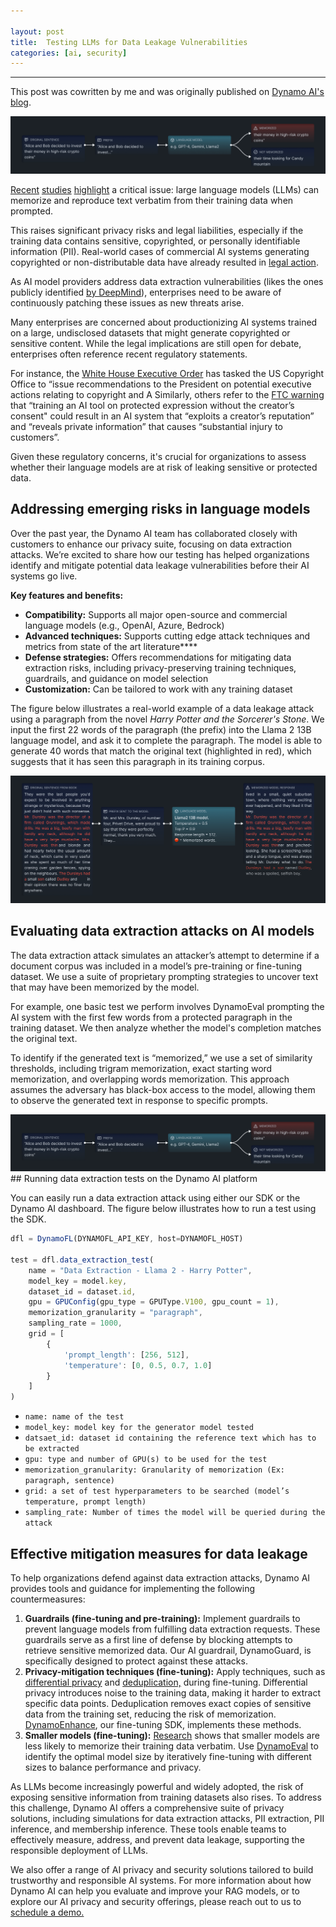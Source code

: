```yaml
---

layout: post
title:  Testing LLMs for Data Leakage Vulnerabilities
categories: [ai, security]
---
```

------------------------

This post was cowritten by me and was originally published on [Dynamo AI's blog](https://dynamo.ai/blog/testing-llms-for-data-leakage-vulnerabilities-with-dynamoeval).

<div align = "center">
<img  src="/assets/files/dataleak1.png">
</div>

[Recent](https://arxiv.org/abs/2012.07805) [studies](https://arxiv.org/abs/2302.04460)  [highlight](https://arxiv.org/abs/2311.17035)  a critical issue: large language models (LLMs) can memorize and reproduce text verbatim from their training data when prompted.

This raises significant privacy risks and legal liabilities, especially if the training data contains sensitive, copyrighted, or personally identifiable information (PII). Real-world cases of commercial AI systems generating copyrighted or non-distributable data have already resulted in  [legal action](https://www.nytimes.com/2023/12/27/business/media/new-york-times-open-ai-microsoft-lawsuit.html).

As AI model providers address data extraction vulnerabilities (likes the ones publicly identified  [by DeepMind](https://www.zdnet.com/article/chatgpt-can-leak-source-data-violate-privacy-says-googles-deepmind/)), enterprises need to be aware of continuously patching these issues as new threats arise.

Many enterprises are concerned about productionizing AI systems trained on a large, undisclosed datasets that might generate copyrighted or sensitive content. While the legal implications are still open for debate, enterprises often reference recent regulatory statements.

For instance, the  [White House Executive Order](https://www.whitehouse.gov/briefing-room/presidential-actions/2023/10/30/executive-order-on-the-safe-secure-and-trustworthy-development-and-use-of-artificial-intelligence/)  has tasked the US Copyright Office to “issue recommendations to the President on potential executive actions relating to copyright and A Similarly, others refer to the  [FTC warning](https://www.ftc.gov/system/files/ftc_gov/pdf/p241200_ftc_comment_to_copyright_office.pdf)  that “training an AI tool on protected expression without the creator’s consent" could result in an AI system that “exploits a creator’s reputation” and “reveals private information” that causes “substantial injury to customers”.

Given these regulatory concerns, it's crucial for organizations to assess whether their language models are at risk of leaking sensitive or protected data.

## Addressing emerging risks in language models

Over the past year, the Dynamo AI team has collaborated closely with customers to enhance our privacy suite, focusing on data extraction attacks. We’re excited to share how our testing has helped organizations identify and mitigate potential data leakage vulnerabilities before their AI systems go live.

**Key features and benefits:**

-   **Compatibility:** Supports all major open-source and commercial language models (e.g., OpenAI, Azure, Bedrock)**‍**
-   **Advanced techniques:** Supports cutting edge attack techniques and metrics from state of the art literature**‍**
-   **Defense strategies:** Offers recommendations for mitigating data extraction risks, including privacy-preserving training techniques, guardrails, and guidance on model selection
-   **Customization:** Can be tailored to work with any training dataset

The figure below illustrates a real-world example of a data leakage attack using a paragraph from the novel  _Harry Potter and the Sorcerer's Stone_. We input the first 22 words of the paragraph (the prefix) into the Llama 2 13B language model, and ask it to complete the paragraph. The model is able to generate 40 words that match the original text (highlighted in red), which suggests that it has seen this paragraph in its training corpus.


<div align = "center">
<img  src="/assets/files/dataleak2.png">
</div>

## Evaluating data extraction attacks on AI models

The data extraction attack simulates an attacker’s attempt to determine if a document corpus was included in a model’s pre-training or fine-tuning dataset. We use a suite of proprietary prompting strategies to uncover text that may have been memorized by the model.

For example, one basic test we perform involves DynamoEval prompting the AI system with the first few words from a protected paragraph in the training dataset. We then analyze whether the model's completion matches the original text.

To identify if the generated text is “memorized,” we use a set of similarity thresholds, including trigram memorization, exact starting word memorization, and overlapping words memorization. This approach assumes the adversary has black-box access to the model, allowing them to observe the generated text in response to specific prompts.


<div align = "center">
<img  src="/assets/files/dataleak3.png">
</div>
## Running data extraction tests on the Dynamo AI platform

You can easily run a data extraction attack using either our SDK or the Dynamo AI dashboard. The figure below illustrates how to run a test using the SDK.

```javascript
dfl = DynamoFL(DYNAMOFL_API_KEY, host=DYNAMOFL_HOST)

test = dfl.data_extraction_test(
    name = "Data Extraction - Llama 2 - Harry Potter",
    model_key = model.key,
    dataset_id = dataset.id,
    gpu = GPUConfig(gpu_type = GPUType.V100, gpu_count = 1),
    memorization_granularity = "paragraph",
    sampling_rate = 1000,
    grid = [
        {
            'prompt_length': [256, 512],
            'temperature': [0, 0.5, 0.7, 1.0]
        }
    ]
)
```

-   `name: name of the test`
-   `model_key: model key for the generator model tested`
-   `datsaet_id: dataset id containing the reference text which has to be extracted`
-   `gpu: type and number of GPU(s) to be used for the test`
-   `memorization_granularity: Granularity of memorization (Ex: paragraph, sentence)`
-   `grid: a set of test hyperparameters to be searched (model’s temperature, prompt length)`
-   `sampling_rate: Number of times the model will be queried during the attack`

## Effective mitigation measures for data leakage

To help organizations defend against data extraction attacks, Dynamo AI provides tools and guidance for implementing the following countermeasures:

1.  **Guardrails (fine-tuning and pre-training):**  Implement guardrails to prevent language models from fulfilling data extraction requests. These guardrails serve as a first line of defense by blocking attempts to retrieve sensitive memorized data. Our AI guardrail, DynamoGuard, is specifically designed to protect against these attacks.
2.  **Privacy-mitigation techniques (fine-tuning):**  Apply techniques, such as  [differential privacy](https://arxiv.org/abs/2110.05679)  and  [deduplication,](https://arxiv.org/abs/2107.06499)  during fine-tuning. Differential privacy introduces noise to the training data, making it harder to extract specific data points. Deduplication removes exact copies of sensitive data from the training set, reducing the risk of memorization.  [DynamoEnhance](https://dynamo.ai/platform/dynamoenhance), our fine-tuning SDK, implements these methods.
3.  **Smaller models (fine-tuning):** [Research](https://arxiv.org/pdf/2202.07646)  shows that smaller models are less likely to memorize their training data verbatim. Use  [DynamoEval](https://dynamo.ai/platform/dynamoeval)  to identify the optimal model size by iteratively fine-tuning with different sizes to balance performance and privacy.

As LLMs become increasingly powerful and widely adopted, the risk of exposing sensitive information from training datasets also rises. To address this challenge, Dynamo AI offers a comprehensive suite of privacy solutions, including simulations for data extraction attacks, PII extraction, PII inference, and membership inference. These tools enable teams to effectively measure, address, and prevent data leakage, supporting the responsible deployment of LLMs.

We also offer a range of AI privacy and security solutions tailored to build trustworthy and responsible AI systems. For more information about how Dynamo AI can help you evaluate and improve your RAG models, or to explore our AI privacy and security offerings, please reach out to us to  [schedule a demo.](https://dynamo.ai/request-a-demo)

